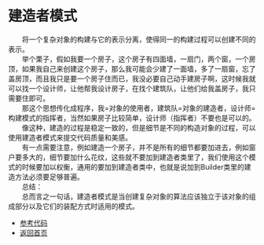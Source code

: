 # 建造者模式

&emsp;&emsp;将一个复杂对象的构建与它的表示分离，使得同一的构建过程可以创建不同的表示。<br>
&emsp;&emsp;举个栗子，假如我要一个房子，这个房子有四面墙，一扇门，两个窗，一个房顶，如果我自己来创建这个房子，那么我可能会少建了一面墙，多了一扇窗，忘了盖房顶，而且我只是要一个房子住而已，我没必要自己动手建房子啊，这时候我就可以找一个设计师，让他帮我设计房子，在找个建筑队，让他们给我盖房子，我只需要住即可。<br>
&emsp;&emsp;那这个思想传化成程序，我=对象的使用者，建筑队=对象的建造者，设计师=构建模式的指挥者，当然如果房子比较简单，设计师（指挥者）不要也是可以的。<br>
&emsp;&emsp;像这种，建造的过程是稳定一致的，但是细节是不同的构造对象的过程，可以使用建造者模式来提交代码质量和美感。<br>
&emsp;&emsp;有一点需要注意，例如建造一个房子，并不是所有的细节都要加进去，例如窗户要多大的，细节要加什么花纹，这些就不要加到建造者类里了，我们使用这个模式的时候要加以权衡，通用的要加到建造者类中，也就是说加到Builder类里的建造方法必须要足够普遍。<br>
&emsp;&emsp;总结：<br>
&emsp;&emsp;总而言之一句话，建造者模式是当创建复杂对象的算法应该独立于该对象的组成部分以及它们的装配方式时适用的模式。

- [参考代码](https://github.com/zhangonga/design-patterns/tree/master/src/main/java/tech/zg/patterns/create/create5_builder_patterns)
- [返回首页](https://github.com/zhangonga/design-patterns#%E8%AE%BE%E8%AE%A1%E6%A8%A1%E5%BC%8F%E7%AC%94%E8%AE%B0)